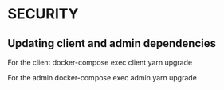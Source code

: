 # SECURITY

## Updating client and admin dependencies
For the client
docker-compose exec client yarn upgrade

For the admin
docker-compose exec admin yarn upgrade

